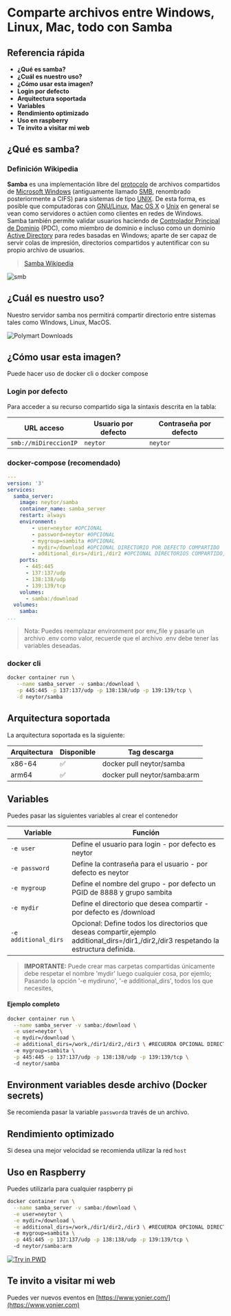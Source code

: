 Comparte archivos entre Windows, Linux, Mac, todo con Samba
======================

## Referencia rápida

-	**¿Qué es  samba?**
-	**¿Cuál es nuestro uso?**
-	**¿Cómo usar esta imagen?**
-	**Login por defecto**
-	**Arquitectura soportada**
-	**Variables**
-	**Rendimiento optimizado**
-	**Uso en raspberry**
-	**Te invito a visitar mi web**

## ¿Qué es  samba?

### Definición Wikipedia

**Samba** es una implementación libre del [protocolo](https://es.wikipedia.org/wiki/Protocolo_(informática)) de archivos compartidos de [Microsoft Windows](https://es.wikipedia.org/wiki/Microsoft_Windows) (antiguamente llamado [SMB](https://es.wikipedia.org/wiki/Server_Message_Block), renombrado posteriormente a CIFS) para sistemas de tipo [UNIX](https://es.wikipedia.org/wiki/UNIX). De esta forma, es posible que computadoras con [GNU/Linux](https://es.wikipedia.org/wiki/GNU/Linux), [Mac OS X](https://es.wikipedia.org/wiki/Mac_OS_X) o [Unix](https://es.wikipedia.org/wiki/Unix) en general se vean como servidores o actúen como clientes en redes de Windows. Samba también permite validar usuarios haciendo de [Controlador Principal de Dominio](https://es.wikipedia.org/wiki/Controlador_de_dominio) (PDC), como miembro de dominio e incluso como un dominio [Active Directory](https://es.wikipedia.org/wiki/Active_Directory) para redes basadas en Windows; aparte de ser capaz de servir colas de impresión, directorios compartidos y autentificar con su propio archivo de usuarios.

> [Samba Wikipedia](https://es.wikipedia.org/wiki/Samba_(software))

![smb](https://upload.wikimedia.org/wikipedia/commons/thumb/d/db/Samba_logo_2010.svg/2880px-Samba_logo_2010.svg.png)



## ¿Cuál es nuestro uso?

Nuestro servidor samba nos permitirá compartir directorio entre sistemas tales como WIndows, Linux, MacOS.

![Polymart Downloads](https://img.shields.io/polymart/downloads/323)

## ¿Cómo usar esta imagen?

Puede hacer uso de docker cli o docker compose

### Login por defecto

Para acceder a su recurso compartido siga la sintaxis descrita en la tabla:

| URL acceso            | Usuario por defecto | Contraseña por defecto |
| --------------------- | ------------------- | ---------------------- |
| `smb://miDireccionIP` | `neytor`            | `neytor`               |

### docker-compose (recomendado)

```yaml
---
version: '3'
services:
  samba_server:
    image: neytor/samba
    container_name: samba_server
    restart: always
    environment:
    	- user=neytor #OPCIONAL
    	- password=neytor #OPCIONAL
    	- mygroup=sambita #OPCIONAL
    	- mydir=/download #OPCIONAL DIRECTORIO POR DEFECTO COMPARTIDO
    	- additional_dirs=/dir1,/dir2 #OPCIONAL DIRECTORIOS COMPARTIDO, añade todos los directorios que deseas aquí
    ports:
      - 445:445
      - 137:137/udp
      - 138:138/udp
      - 139:139/tcp
    volumes:
      - samba:/download
  volumes:
    samba:
...
```

> Nota: Puedes reemplazar environment por env_file y pasarle un archivo .env como valor, recuerde que el archivo .env debe tener las variables deseadas.

### docker cli

```bash
docker container run \
   --name samba_server -v samba:/download \
   -p 445:445 -p 137:137/udp -p 138:138/udp -p 139:139/tcp \
   -d neytor/samba
```

## Arquitectura soportada

La arquitectura soportada es la siguiente:

| Arquitectura | Disponible | Tag descarga                 |
| ------------ | ---------- | ---------------------------- |
| x86-64       | ✅          | docker pull neytor/samba     |
| arm64        | ✅          | docker pull neytor/samba:arm |

## Variables

Puedes pasar las siguientes variables al crear el contenedor

| Variable      | Función                                                      |
| ------------- | ------------------------------------------------------------ |
| `-e user`     | Define el usuario para login - por defecto es neytor         |
| `-e password` | Define la contraseña para el usuario - por defecto es neytor |
| `-e mygroup`  | Define el nombre del grupo - por defecto un PGID de 8888 y grupo sambita |
| `-e mydir`      | Define el directorio que desea compartir - por defecto es /download |
| `-e additional_dirs`      | Opcional: Define todos los directorios que deseas compartir,ejemplo additional_dirs=/dir1,/dir2,/dir3 respetando la estructura definida. |

> **IMPORTANTE:** Puede crear mas carpetas compartidas únicamente debe respetar el nombre 'mydir' luego cualquier cosa, por ejemlo; Pasando la opción '-e mydiruno', '-e additional_dirs', todos los que necesites, 

#### Ejemplo completo

```bash
docker container run \
  --name samba_server -v samba:/download \
  -e user=neytor \
  -e mydir=/download \
  -e additional_dirs=/work,/dir1/dir2,/dir3 \ #RECUERDA OPCIONAL DIRECTORIO COMPARTIDO
  -e mygroup=sambita \
  -p 445:445 -p 137:137/udp -p 138:138/udp -p 139:139/tcp \  
  -d neytor/samba
```

## Environment variables desde archivo (Docker secrets)

Se recomienda pasar la variable `password`a través de un archivo.

## Rendimiento optimizado

Si desea una mejor velocidad se recomienda utilizar la red `host`

## Uso en Raspberry

Puedes utilizarla para cualquier raspberry pi

```bash
docker container run \
  --name samba_server -v samba:/download \
  -e user=neytor \
  -e mydir=/download \
  -e additional_dirs=/work,/dir1/dir2,/dir3 \ #RECUERDA OPCIONAL DIRECTORIO COMPARTIDO
  -e mygroup=sambita \
  -p 445:445 -p 137:137/udp -p 138:138/udp -p 139:139/tcp \  
  -d neytor/samba:arm
```

[![Try in PWD](https://github.com/play-with-docker/stacks/raw/cff22438cb4195ace27f9b15784bbb497047afa7/assets/images/button.png)](http://play-with-docker.com?stack=https://raw.githubusercontent.com/docker-library/docs/db214ae34137ab29c7574f5fbe01bc4eaea6da7e/wordpress/stack.yml)

## Te invito a visitar mi web

Puedes ver nuevos eventos en [https://www.yonier.com/](https://www.yonier.com)